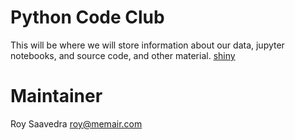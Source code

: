 # Python Code Club
This will be where we will store information about our data, jupyter notebooks, and source code, and other material.
[shiny](https://github.com/molliemckillop/wordcloud_RShiny)
# Maintainer
Roy Saavedra
roy@memair.com
